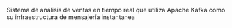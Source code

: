 Sistema de análisis de ventas en tiempo real que utiliza Apache Kafka como su infraestructura de mensajería instantanea
